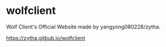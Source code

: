 # wolfclient
Wolf Client's Official Website made by yangyong080228/zytha.

https://zytha.gitbub.io/wolfclient
